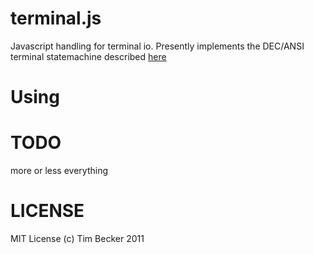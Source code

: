 terminal.js
===========

Javascript handling for terminal io. Presently implements the DEC/ANSI terminal statemachine described [here](http://vt100.net/emu/dec_ansi_parser)

Using
=====



TODO
====

more or less everything


LICENSE
=======

MIT License (c) Tim Becker 2011
